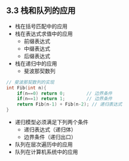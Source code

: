 ## 3.3 栈和队列的应用

- 栈在括号匹配中的应用
- 栈在表达式求值中的应用
  - 前缀表达式
  - 中缀表达式
  - 后缀表达式
- 栈在递归中的应用
  - 斐波那契数列

```cpp
// 斐波那契数列的实现
int Fib(int n){
    if(n==0) return 0;        // 边界条件
    if(n==1) return 1;        // 边界条件
    return Fib(n-1) + Fib(n-2); // 递归表达式
}
```

- 递归模型必须满足下列两个条件
  - 递归表达式（递归体）
  - 边界条件（递归出口）
- 队列在层次遍历中的应用
- 队列在计算机系统中的应用

<!-- ### 习题

#### 4【2009】为解决计算机主机与打印机之间速度不匹配的问题，通常设置一个打印数据缓冲区，主机将要输出的数据依次写入该缓冲区，而打印机则依次从该缓冲区中取出数据。该缓冲区的逻辑结构应该是

A 栈
B 队列
C 树
D 图 →B

#### 9 执行什么操作时，需要使用队列作为辅助存储空间

A 查找散列（哈希）表
B 广度优先搜索图
C 前序（根）遍历二叉树
D 深度优先搜索图 →B

#### 11【2012】已知操作符包括+、-、_、/、( 和 )。将中缀表达式`a + b - a _ ( ( c + d) / e - f ) + g `转换为等价的后缀表达式`a b + a c d + e / f - \* - g + `时，用栈来存放暂时还不能确定运算次序的操作符。若栈初始为空，则转换过程中同时保存在栈中的操作符的最大个数是 →5

#### 12【2014】假设栈初始为空，将中缀表达式 `a / b + ( c * d - e * f ) / g` 转化为等价 的后缀表达式的过程中，当扫描到 f 时，栈中的元素依次是 →`+ ( - *`

#### 13【2015】已知程序如下

```c
int S(int n){
    return (n<=0)?0:S(n-1)+n;
}
void main(){
    cout << S(1);
}
```

程序运行时使用栈来保存调用过程的信息，自栈底到栈顶保存的信息依次对应的是

```
| S(0)   | <--- 栈顶
| S(1)   |
| mian() | <--- 栈底
```

所以依次保存的信息是 `main()-> S(1)->S(0)` -->
